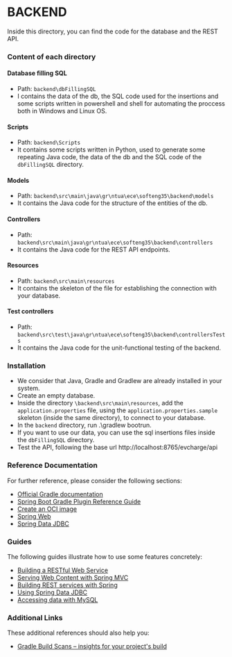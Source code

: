 # BACKEND

Inside this directory, you can find the code for the database and the REST API.

### Content of each directory

#### Database filling SQL
* Path: `backend\dbFillingSQL`
* I contains the data of the db, the SQL code used for the insertions and some scripts written in powershell and shell for automating the proccess both in Windows and Linux OS.

#### Scripts
* Path: `backend\Scripts`
* It contains some scripts written in Python, used to generate some repeating Java code, the data of the db and the SQL code of the `dbFillingSQL` directory. 

#### Models
* Path: `backend\src\main\java\gr\ntua\ece\softeng35\backend\models`
* It contains the Java code for the structure of the entities of the db. 

#### Controllers
* Path: `backend\src\main\java\gr\ntua\ece\softeng35\backend\controllers`
* It contains the Java code for the REST API endpoints.

#### Resources 
* Path: `backend\src\main\resources`
* It contains the skeleton of the file for establishing the connection with your database.

#### Test controllers
* Path: `backend\src\test\java\gr\ntua\ece\softeng35\backend\controllersTests`
* It contains the Java code for the unit-functional testing of the backend.

### Installation

* We consider that Java, Gradle and Gradlew are already installed in your system.
* Create an empty database.
* Inside the directory `\backend\src\main\resources`, add the `application.properties` file,
  using the `application.properties.sample` skeleton (inside the same directory), to connect to your database. 
* In the `backend` directory, run .\gradlew bootrun.
* If you want to use our data, you can use the sql insertions files inside the `dbFillingSQL` directory.
* Test the API, following the base url http://localhost:8765/evcharge/api


### Reference Documentation
For further reference, please consider the following sections:

* [Official Gradle documentation](https:\\docs.gradle.org)
* [Spring Boot Gradle Plugin Reference Guide](https:\\docs.spring.io\spring-boot\docs\2.4.1\gradle-plugin\reference\html)
* [Create an OCI image](https:\\docs.spring.io\spring-boot\docs\2.4.1\gradle-plugin\reference\html\#build-image)
* [Spring Web](https:\\docs.spring.io\spring-boot\docs\2.4.1\reference\htmlsingle\#boot-features-developing-web-applications)
* [Spring Data JDBC](https:\\docs.spring.io\spring-data\jdbc\docs\current\reference\html)

### Guides
The following guides illustrate how to use some features concretely:

* [Building a RESTful Web Service](https:\\spring.io\guides\gs\rest-service)
* [Serving Web Content with Spring MVC](https:\\spring.io\guides\gs\serving-web-content)
* [Building REST services with Spring](https:\\spring.io\guides\tutorials\bookmarks)
* [Using Spring Data JDBC](https:\\github.com\spring-projects\spring-data-examples\tree\master\jdbc\basics)
* [Accessing data with MySQL](https:\\spring.io\guides\gs\accessing-data-mysql)

### Additional Links
These additional references should also help you:

* [Gradle Build Scans – insights for your project's build](https:\\scans.gradle.com#gradle)